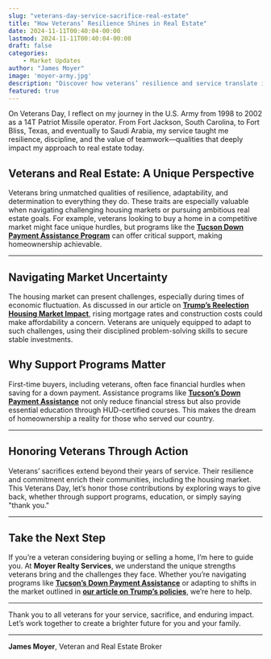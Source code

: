 ```yaml
---
slug: "veterans-day-service-sacrifice-real-estate"
title: "How Veterans’ Resilience Shines in Real Estate"
date: 2024-11-11T00:40:04-00:00
lastmod: 2024-11-11T00:40:04-00:00
draft: false
categories:
    - Market Updates
author: "James Moyer"
image: 'moyer-army.jpg'
description: "Discover how veterans’ resilience and service translate into success in real estate and homeownership."
featured: true
---
```


On Veterans Day, I reflect on my journey in the U.S. Army from 1998 to 2002 as a 14T Patriot Missile operator. From Fort Jackson, South Carolina, to Fort Bliss, Texas, and eventually to Saudi Arabia, my service taught me resilience, discipline, and the value of teamwork—qualities that deeply impact my approach to real estate today.

## Veterans and Real Estate: A Unique Perspective

Veterans bring unmatched qualities of resilience, adaptability, and determination to everything they do. These traits are especially valuable when navigating challenging housing markets or pursuing ambitious real estate goals. For example, veterans looking to buy a home in a competitive market might face unique hurdles, but programs like the **[Tucson Down Payment Assistance Program](#)** can offer critical support, making homeownership achievable.

---

## Navigating Market Uncertainty

The housing market can present challenges, especially during times of economic fluctuation. As discussed in our article on **[Trump’s Reelection Housing Market Impact](#)**, rising mortgage rates and construction costs could make affordability a concern. Veterans are uniquely equipped to adapt to such challenges, using their disciplined problem-solving skills to secure stable investments.

## Why Support Programs Matter

First-time buyers, including veterans, often face financial hurdles when saving for a down payment. Assistance programs like **[Tucson’s Down Payment Assistance](#)** not only reduce financial stress but also provide essential education through HUD-certified courses. This makes the dream of homeownership a reality for those who served our country.

---

## Honoring Veterans Through Action

Veterans’ sacrifices extend beyond their years of service. Their resilience and commitment enrich their communities, including the housing market. This Veterans Day, let’s honor those contributions by exploring ways to give back, whether through support programs, education, or simply saying "thank you."

---

## Take the Next Step

If you’re a veteran considering buying or selling a home, I’m here to guide you. At **Moyer Realty Services**, we understand the unique strengths veterans bring and the challenges they face. Whether you’re navigating programs like **[Tucson’s Down Payment Assistance](#)** or adapting to shifts in the market outlined in **[our article on Trump’s policies](#)**, we’re here to help.

---

Thank you to all veterans for your service, sacrifice, and enduring impact. Let’s work together to create a brighter future for you and your family.

---

**James Moyer**, Veteran and Real Estate Broker
